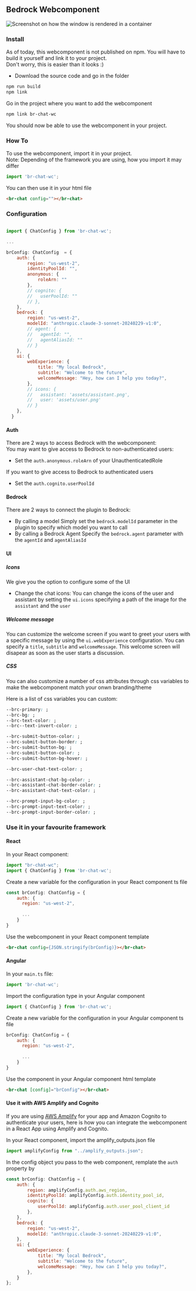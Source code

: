 ## Bedrock Webcomponent

![Screenshot on how the window is rendered in a container](./public/screenshot-welcome.png)

### Install
As of today, this webcomponent is not published on npm. You will have to build it yourself and link it to your project.  
Don't worry, this is easier than it looks :) 
- Download the source code and go in the folder
```bash
npm run build
npm link
```
Go in the project where you want to add the webcomponent
```bash
npm link br-chat-wc
```

You should now be able to use the webcomponent in your project.

### How To

To use the webcomponent, import it in your project.  
Note: Depending of the framework you are using, how you import it may differ
```javascript
import 'br-chat-wc';
```

You can then use it in your html file
```html
<br-chat config=""></br-chat>
```

### Configuration

```javascript

import { ChatConfig } from 'br-chat-wc';

...

brConfig: ChatConfig  = {
    auth: {
        region: "us-west-2",
        identityPoolId: "",
        anonymous: {
            roleArn: ""
        },
        // cognito: {
        //   userPoolId: ""
        // },
    },
    bedrock: {
        region: "us-west-2",
        modelId: "anthropic.claude-3-sonnet-20240229-v1:0",
        // agent: {
        //   agentId: "",
        //   agentAliasId: ""
        // }
    },
    ui: {
        webExperience: {
            title: "My local Bedrock",
            subtitle: "Welcome to the future",
            welcomeMessage: "Hey, how can I help you today?",
        },
        // icons: {
        //   assistant: 'assets/assistant.png',
        //   user: 'assets/user.png'
        // }
    },
  }
```
#### Auth
There are 2 ways to access Bedrock with the webcomponent:  
You may want to give access to Bedrock to non-authenticated users:
- Set the `auth.anonymous.roleArn` of your UnauthenticatedRole  

If you want to give access to Bedrock to authenticated users
- Set the `auth.cognito.userPoolId`

#### Bedrock
There are 2 ways to connect the plugin to Bedrock:
- By calling a model
Simply set the `bedrock.modelId` parameter in the plugin to specify which model you want to call
- By calling a Bedrock Agent
Specify the `bedrock.agent` parameter with the `agentId` and `agentAliasId`

#### UI

##### Icons
We give you the option to configure some of the UI
- Change the chat icons:
You can change the icons of the user and assistant by setting the `ui.icons` specifying a path of the image for the `assistant` and the `user`  

##### Welcome message
You can customize the welcome screen if you want to greet your users with a specific message by using the `ui.webExperience` configuration. You can specify a `title`, `subtitle` and `welcomeMessage`.
This welcome screen will disapear as soon as the user starts a discussion.

##### CSS
You can also customize a number of css attributes through css variables to make the webcomponent match your onwn branding/theme

Here is a list of css variables you can custom:
```css
--brc-primary: ;
--brc-bg: ;
--brc-text-color: ;
--brc--text-invert-color: ;

--brc-submit-button-color: ;
--brc-submit-button-border: ;
--brc-submit-button-bg: ;
--brc-submit-button-color: ;
--brc-submit-button-bg-hover: ;

--brc-user-chat-text-color: ;

--brc-assistant-chat-bg-color: ;
--brc-assistant-chat-border-color: ;
--brc-assistant-chat-text-color: ;

--brc-prompt-input-bg-color: ;
--brc-prompt-input-text-color: ;
--brc-prompt-input-border-color: ;
```

### Use it in your favourite framework

#### React
In your React component:
```javascript
import "br-chat-wc";
import { ChatConfig } from 'br-chat-wc';
```

Create a new variable for the configuration in your React component ts file
```javascript
const brConfig: ChatConfig = {
    auth: {
      region: "us-west-2",
    
      ...
    }
}
```

Use the webcomponent in your React component template
```html
<br-chat config={JSON.stringify(brConfig)}></br-chat>
```

#### Angular
In your `main.ts` file:
```javascript
import 'br-chat-wc';
```

Import the configuration type in your Angular component
```javascript
import { ChatConfig } from 'br-chat-wc';
```

Create a new variable for the configuration in your Angular component ts file
```javascript
brConfig: ChatConfig = {
    auth: {
      region: "us-west-2",
    
      ...
    }
}
```

Use the component in your Angular component html template
```html
<br-chat [config]="brConfig"></br-chat>
```


#### Use it with AWS Amplify and Cognito
If you are using <a href="https://aws.amazon.com/amplify/" target="_blank">AWS Amplify</a> for your app and Amazon Cognito to authenticate your users, here is how you can integrate the webcomponent in a React App using Amplify and Cognito.  

In your React component, import the amplify_outputs.json file
```javascript
import amplifyConfig from "../amplify_outputs.json";
```

In the config object you pass to the web component, remplate the `auth` property by
```javascript
const brConfig: ChatConfig = {
    auth: {
        region: amplifyConfig.auth.aws_region,
        identityPoolId: amplifyConfig.auth.identity_pool_id,
        cognito: {
            userPoolId: amplifyConfig.auth.user_pool_client_id
        },
    },
    bedrock: {
        region: "us-west-2",
        modelId: "anthropic.claude-3-sonnet-20240229-v1:0",
    },
    ui: {
        webExperience: {
            title: "My local Bedrock",
            subtitle: "Welcome to the future",
            welcomeMessage: "Hey, how can I help you today?",
        },
    }
};
```